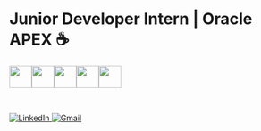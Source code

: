 <h1>Junior Developer Intern | Oracle APEX ☕</h1>

<div style="display: flex; align-items: center; justify-content: flex-start; margin-left: 0;">
    <img src="https://cdn.jsdelivr.net/gh/devicons/devicon@latest/icons/oracle/oracle-original.svg" width="40" height="40" />
    <img src="https://cdn.jsdelivr.net/gh/devicons/devicon@latest/icons/jira/jira-original.svg" width="40" height="40" />
    <img src="https://cdn.jsdelivr.net/gh/devicons/devicon@latest/icons/html5/html5-original.svg" width="40" height="40" />
    <img src="https://cdn.jsdelivr.net/gh/devicons/devicon@latest/icons/css3/css3-original.svg" width="40" height="40" />
    <img src="https://cdn.jsdelivr.net/gh/devicons/devicon@latest/icons/sqldeveloper/sqldeveloper-original.svg" width="40" height="40" />
</div>

<br> <!-- Quebra de linha para espaçamento -->

<div style="text-align: left; margin-left: 0;">
    <a href="https://www.linkedin.com/in/marcelo-akira" target="_blank">
        <img src="https://img.shields.io/badge/LinkedIn-0077B5?style=for-the-badge&logo=linkedin&logoColor=white" alt="LinkedIn" />
    </a>
    <a href="mailto:marcelo.akira@trevis.com.br">
        <img src="https://img.shields.io/badge/Gmail-D14836?style=for-the-badge&logo=gmail&logoColor=white" alt="Gmail" />
    </a>
</div>
